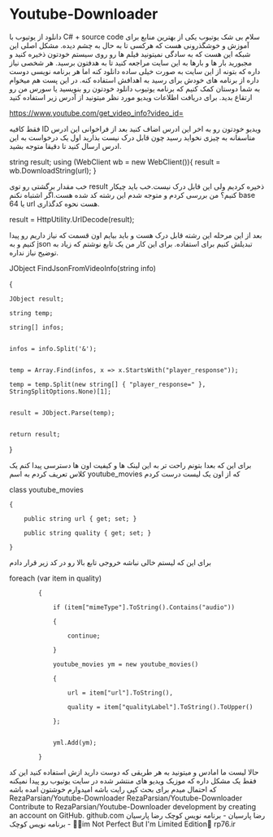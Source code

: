 # Youtube-Downloader

دانلود از یوتیوب با C# + source code
سلام
بی شک یوتیوب یکی از بهترین منابع برای آموزش و خوشگذرونی هست که هرکسی تا به حال به چشم دیده.
مشکل اصلی این شبکه این هست که به سادگی نمیتونید فیلم ها رو روی سیستم خودتون ذخیره کنید و مجبورید بار ها و بارها به این سایت مراجعه کنید تا به هدفتون برسید.
هر شخصی نیاز داره که بتونه از این سایت به صورت خیلی ساده دانلود کنه اما هر برنامه نویسی دوست داره از برنامه های خودش برای رسید به اهدافش استفاده کنه.
در این پست هم میخوام به شما دوستان کمک کنیم که برنامه یوتیوب دانلود خودتون رو بنویسید یا سورس من رو ارتقاع بدید.
برای دریافت اطلاعات ویدیو مورد نظر میتونید از آدرس زیر استفاده کنید

https://www.youtube.com/get_video_info?video_id=

فقط کافیه ID ویدیو خودتون رو به اخر این ادرس اضاف کنید بعد از فراخوانی این ادرس متاسفانه به چیزی نخواید رسید چون قابل درک نیست بذارید اول یک درخواست به این ادرس ارسال کنید تا دقیقا متوجه بشید.

string result;
using (WebClient wb = new WebClient()){
          result = wb.DownloadString(url);
}

خب مقدار برگشتی رو توی result ذخیره کردیم ولی این قابل درک نیست.خب باید چیکار کنیم؟
من بررسی کردم و متوجه شدم این رشته کد شده هست.اگر اشتباه نکنم base 64 یا url هست نحوه کدگذاری.

result = HttpUtility.UrlDecode(result);

بعد از این مرحله این رشته قابل درک هست و باید بیایم اون قسمت که نیاز داریم رو پیدا کنیم و به json تبدیلش کنیم برای استفاده.
برای این کار من یک تابع نوشتم که زیاد به توضیح نیاز نداره.

JObject FindJsonFromVideoInfo(string info)

{

	JObject result;

	string temp;

	string[] infos;


	infos = info.Split('&');


	temp = Array.Find(infos, x => x.StartsWith("player_response"));

	temp = temp.Split(new string[] { "player_response=" }, StringSplitOptions.None)[1];


	result = JObject.Parse(temp);


	return result;

}

برای این که بعدا بتونم راحت تر به این لینک ها و کیفیت اون ها دسترسی پیدا کنم یک کلاس تعریف کردم به اسم  youtube_movies که از اون یک لیست درست کردم

 class youtube_movies

    {

        public string url { get; set; }

        public string quality { get; set; }

    }

برای این که لیستم خالی نباشه خروجی تابع بالا رو در کد زیر قرار دادم

 foreach (var item in quality)

            {

                if (item["mimeType"].ToString().Contains("audio"))

                {

                    continue;

                }

                youtube_movies ym = new youtube_movies()

                {

                    url = item["url"].ToString(),

                    quality = item["qualityLabel"].ToString().ToUpper()

                };


                yml.Add(ym);

            }

حالا لیست ما امادس و میتونید به هر طریقی که دوست دارید ازش استفاده کنید
این کد فقط یک مشکل داره که موزیک ویدیو های منتشر شده در سایت یوتیوب رو پیدا نمیکنه که احتمال میدم برای بحث کپی رایت باشه
امیدوارم خوشتون امده باشه
RezaParsian/Youtube-Downloader
RezaParsian/Youtube-Downloader
Contribute to RezaParsian/Youtube-Downloader development by creating an account on GitHub.
github.com
رضا پارسیان - برنامه نویس کوچک
رضا پارسیان - برنامه نویس کوچک
🤘🏻im Not Perfect But I'm Limited Edition🤘
rp76.ir

